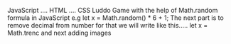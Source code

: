 JavaScript .... HTML .... CSS
Luddo Game with the help of Math.random formula in JavaScript
e.g let x = Math.random() * 6 + 1;
The next part is to remove decimal from number for that we will write like this.....
let x = Math.trenc
and next adding images